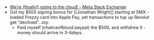 - [We’re (finally!) going to the cloud! - Meta Stack Exchange](https://meta.stackexchange.com/questions/404231/we-re-finally-going-to-the-cloud)
- Got my $500 signing bonus for [[Jonathan Wright]] starting at SMX - loaded Prezzy card into Apple Pay, yet transactions to top up Revolut get "declined".  Joy.
	- Paid myself (chaliceofblood paypal) the $500, and withdrew it - money should arrive in 3-4days.